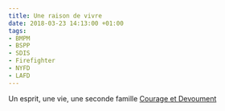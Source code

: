 ```yaml
---
title: Une raison de vivre
date: 2018-03-23 14:13:00 +01:00
tags:
- BMPM
- BSPP
- SDIS
- Firefighter
- NYFD
- LAFD
---
```


Un esprit, une vie, une seconde famille 
[Courage et Devoument](https://www.youtube.com/watch?v=YWMhN4ye1Gk)

